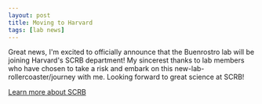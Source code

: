 ```yaml
---
layout: post
title: Moving to Harvard
tags: [lab news]
---
```


Great news, I'm excited to officially announce that the Buenrostro lab will be joining Harvard's SCRB department! My sincerest thanks to lab members who have chosen to take a risk and embark on this new-lab-rollercoaster/journey with me. Looking forward to great science at SCRB!


[Learn more about SCRB](https://hscrb.harvard.edu/)


<br><br>
<br><br>
<br><br>
<br><br>
